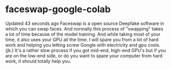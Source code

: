 # faceswap-google-colab
  Updated 43 seconds ago Faceswap is a open source Deepfake software in which you can swap faces. And normally this process of "swapping" takes a lot of time because of the model training. And while taking most of your time, it also uses your GPU all the time. I will spare you from a lot of hard work and helping you letting screw Google with electricity and gpu costs. (jk.) It's a rather slow process if you got mid-end, high-end GPU's but if you are on the low-end side, or do you want to spare your computer from hard work, it should totally help you.
